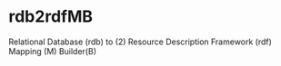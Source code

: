 rdb2rdfMB
=========

Relational Database (rdb) to (2) Resource Description Framework (rdf) Mapping (M) Builder(B)